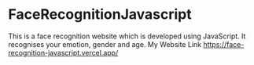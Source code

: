 # FaceRecognitionJavascript
This is a face recognition website which is developed using JavaScript. It recognises your emotion, gender and age.
My Website Link
https://face-recognition-javascript.vercel.app/
